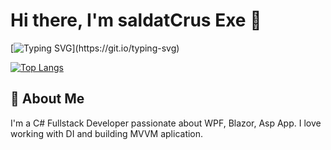 # Hi there, I'm saldatCrus Exe 🦊

[![Typing SVG](https://readme-typing-svg.herokuapp.com?font=Fira+Code&pause=1000&color=1DA1F2&width=435&lines=Full+Stack+Developer;Closed+Source+Contributor;Team+Lead;)](https://git.io/typing-svg)

[![Top Langs](https://github-readme-stats.vercel.app/api/top-langs/?username=saldatCrus&layout=compact&theme=radical)](https://github.com/saldatCrus) 

## 🚀 About Me

I'm a С# Fullstack Developer passionate about WPF, Blazor, Asp App. I love working with DI and building MVVM aplication.

